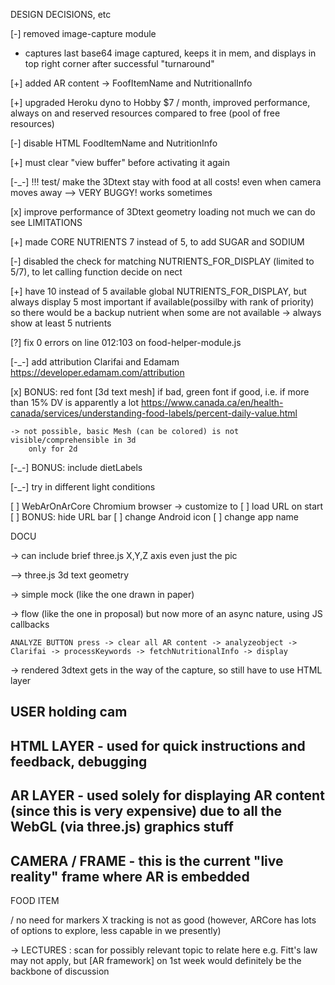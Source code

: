 DESIGN DECISIONS, etc

[-] removed image-capture module
- captures last base64 image captured, keeps it in mem, and
displays in top right corner after successful "turnaround"

[+] added AR content -> FoofItemName and NutritionalInfo

[+] upgraded Heroku dyno to Hobby $7 / month,
improved performance, always on and reserved resources compared to free (pool of free resources)

[-] disable HTML FoodItemName and NutritionInfo

[+] must clear "view buffer" before activating it again

[-_-] !!! test/ make the 3Dtext stay with food at all costs! even when camera moves away --> VERY BUGGY! works sometimes

[x] improve performance of 3Dtext geometry loading
    not much we can do
    see LIMITATIONS

[+] made CORE NUTRIENTS 7 instead of 5, to add SUGAR and SODIUM

[-] disabled the check for matching NUTRIENTS_FOR_DISPLAY (limited to 5/7), to let calling function decide
    on nect

[+] have 10 instead of 5 available global NUTRIENTS_FOR_DISPLAY, but always display 5 most important if available(possilby with rank of priority)
    so there would be a backup nutrient when some are not available
    -> always show at least 5 nutrients

[?] fix 0 errors on line 012:103 on food-helper-module.js


[-_-] add attribution Clarifai and Edamam
https://developer.edamam.com/attribution

[x] BONUS: red font [3d text mesh] if bad, green font if good, i.e. if more than 15% DV is apparently a lot
https://www.canada.ca/en/health-canada/services/understanding-food-labels/percent-daily-value.html

    -> not possible, basic Mesh (can be colored) is not visible/comprehensible in 3d
        only for 2d

[-_-] BONUS: include dietLabels

[-_-] try in different light conditions

[ ] WebArOnArCore Chromium browser -> customize to
    [ ] load URL on start
    [ ] BONUS: hide URL bar
    [ ] change Android icon
    [ ] change app name

DOCU

-> can include brief three.js X,Y,Z axis
even just the pic

--> three.js 3d text geometry

-> simple mock (like the one drawn in paper)

-> flow (like the one in proposal)
    but now more of an async nature, using JS callbacks

    ANALYZE BUTTON press -> clear all AR content -> analyzeobject -> Clarifai -> processKeywords -> fetchNutritionalInfo -> display


-> rendered 3dtext gets in the way of the capture, so
    still have to use HTML layer



USER holding cam
---
HTML LAYER      - used for quick instructions and feedback, debugging
---
AR LAYER        - used solely for displaying AR content (since this is very expensive)
                    due to all the WebGL (via three.js) graphics stuff
---
CAMERA / FRAME   - this is the current "live reality" frame where AR is embedded
---
FOOD ITEM


/ no need for markers
X tracking is not as good (however, ARCore has lots of options to explore, less capable in we presently)


-> LECTURES : scan for possibly relevant topic to relate here
e.g. Fitt's law may not apply, but [AR framework] on 1st week would definitely be the backbone
    of discussion
